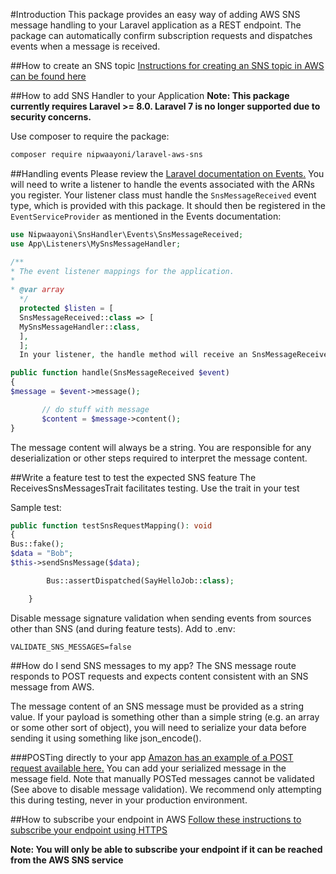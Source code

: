 #Introduction
This package provides an easy way of adding AWS SNS message handling to your Laravel application as a REST endpoint. The package can automatically confirm subscription requests and dispatches events when a message is received.

##How to create an SNS topic
[Instructions for creating an SNS topic in AWS can be found here](https://docs.aws.amazon.com/sns/latest/dg/sns-create-topic.html)

##How to add SNS Handler to your Application
**Note: This package currently requires Laravel >= 8.0. Laravel 7 is no longer supported due to security concerns.**

Use composer to require the package:

```bash
composer require nipwaayoni/laravel-aws-sns
```

##Handling events
Please review the [Laravel documentation on Events.](https://laravel.com/docs/8.x/events) You will need to write a listener to handle the events associated with the ARNs you register. Your listener class must handle the `SnsMessageReceived` event type, which is provided with this package. It should then be registered in the `EventServiceProvider` as mentioned in the Events documentation:
```php
use Nipwaayoni\SnsHandler\Events\SnsMessageReceived;
use App\Listeners\MySnsMessageHandler;

/**
* The event listener mappings for the application.
*
* @var array
  */
  protected $listen = [
  SnsMessageReceived::class => [
  MySnsMessageHandler::class,
  ],
  ];
  In your listener, the handle method will receive an SnsMessageReceived object which can be used to access the SnsMessage.

public function handle(SnsMessageReceived $event)
{
$message = $event->message();

       // do stuff with message
       $content = $message->content();
}
```
The message content will always be a string. You are responsible for any deserialization or other steps required to interpret the message content.

##Write a feature test to test the expected SNS feature
The ReceivesSnsMessagesTrait facilitates testing. Use the trait in your test

Sample test:
```php
public function testSnsRequestMapping(): void
{
Bus::fake();
$data = "Bob";
$this->sendSnsMessage($data);

        Bus::assertDispatched(SayHelloJob::class);

    }
```
Disable message signature validation when sending events from sources other than SNS (and during feature tests). Add to .env:
```
VALIDATE_SNS_MESSAGES=false
```

##How do I send SNS messages to my app?
The SNS message route responds to POST requests and expects content consistent with an SNS message from AWS.

The message content of an SNS message must be provided as a string value. If your payload is something other than a simple string (e.g. an array or some other sort of object), you will need to serialize your data before sending it using something like json_encode().

###POSTing directly to your app
[Amazon has an example of a POST request available here.](https://docs.aws.amazon.com/sns/latest/dg/sns-http-https-endpoint-as-subscriber.html)
You can add your serialized message in the message field. Note that manually POSTed messages cannot be validated (See above to disable message validation). We recommend only attempting this during testing, never in your production environment.


##How to subscribe your endpoint in AWS
[Follow these instructions to subscribe your endpoint using HTTPS](https://docs.aws.amazon.com/sns/latest/dg/sns-http-https-endpoint-as-subscriber.html)

**Note: You will only be able to subscribe your endpoint if it can be reached from the AWS SNS service**

